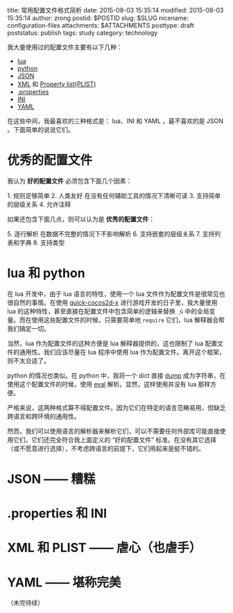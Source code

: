 title: 常用配置文件格式简析
date: 2015-08-03 15:35:14
modified: 2015-08-03 15:35:14
author: zrong
postid: $POSTID
slug: $SLUG
nicename: configuration-files
attachments: $ATTACHMENTS
posttype: draft
poststatus: publish
tags: study
category: technology

我大量使用过的配置文件主要有以下几种：

- [lua][lua]
- [python][python]
- [JSON][json]
- [XML][xml] 和 [Property list(PLIST)][plist]
- [.properties][properties]
- [INI][ini]
- [YAML][yaml]

在这些中间，我最喜欢的三种格式是： lua、INI 和 YAML ，最不喜欢的是 JSON 。下面简单的说说它们。

# 优秀的配置文件

我认为 **好的配置文件** 必须包含下面几个因素：

1\.	规则足够简单
2\. 人类友好
	在没有任何辅助工具的情况下清晰可读
3\.	支持简单的层级关系
4\.	允许注释

如果还包含下面几点，则可以认为是 **优秀的配置文件**：

5\.	逐行解析
	在数据不完整的情况下不影响解析
6\.	支持嵌套的层级关系
7\.	支持列表和字典
8\.	支持类型

# lua 和 python

在 lua 开发中，由于 lua 语言的特性，使用一个 lua 文件作为配置文件是很常见也很自然的事情。在使用 [quick-cocos2d-x][1] 进行游戏开发的日子里，我大量使用 lua 的这种特性，甚至直接在配置文件中包含简单的逻辑来替换 `_G` 中的全局变量。而在使用这些配置文件的时候，只需要简单地 `require` 它们，lua 解释器会帮我们搞定一切。

当然，lua 作为配置文件的这种方便是 lua 解释器提供的，这也限制了 lua 配置文件的通用性。我们应该尽量在 lua 程序中使用 lua 作为配置文件。离开这个框架，则不太合适了。

python 的情况也类似。在 python 中，我将一个 dict 直接 [dump][2] 成为字符串，在使用这个配置文件的时候，使用 [eval][3] 解析。显然，这样使用并没有 lua 那样方便。 

严格来说，这两种格式算不得配置文件。因为它们在特定的语言范畴易用，但缺乏跨语言和跨环境的通用性。

然而，我们可以使用语言的解析器来解析它们，可以不需要任何外部库可能直接使用它们，它们还完全符合我上面定义的 “好的配置文件” 标准。在没有其它选择（或不愿意进行选择），不考虑跨语言的前提下，它们用起来是挺不错的。

# JSON —— 糟糕
# .properties 和 INI
# XML 和 PLIST —— 虐心（也虐手）
# YAML —— 堪称完美

（未完待续）

[lua]: http://www.lua.org
[xml]: http://www.w3.org/XML/
[python]: https://www.python.org/
[json]: http://json.org
[properties]: https://en.wikipedia.org/wiki/.properties
[ini]: https://en.wikipedia.org/wiki/INI_file
[plist]: https://en.wikipedia.org/wiki/Property_list
[yaml]: http://yaml.org/
[pjava]: http://docs.oracle.com/javase/7/docs/api/java/util/Properties.html
[1]: http://zengrong.net/post/tag/cocos2d-x
[2]: https://github.com/zrong/rookout/blob/master/rookout/conf.py#L68
[3]: https://github.com/zrong/rookout/blob/master/rookout/conf.py#L93
